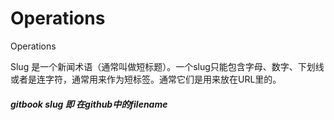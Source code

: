 # Operations

Operations

Slug 是一个新闻术语（通常叫做短标题）。一个slug只能包含字母、数字、下划线或者是连字符，通常用来作为短标签。通常它们是用来放在URL里的。

##### gitbook slug 即 在github中的filename
